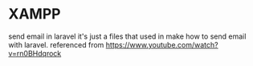 # XAMPP
send email in laravel 
it's just a files that used in make how to send email with laravel.
referenced from https://www.youtube.com/watch?v=rn0BHdqrock
